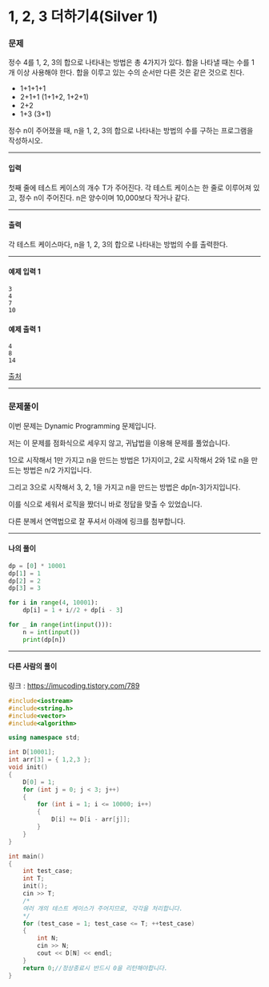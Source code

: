 # 1, 2, 3 더하기4(Silver 1)

### 문제

정수 4를 1, 2, 3의 합으로 나타내는 방법은 총 4가지가 있다. 합을 나타낼 때는 수를 1개 이상 사용해야 한다. 합을 이루고 있는 수의 순서만 다른 것은 같은 것으로 친다.

* 1+1+1+1
* 2+1+1 (1+1+2, 1+2+1)
* 2+2
* 1+3 (3+1)

정수 n이 주어졌을 때, n을 1, 2, 3의 합으로 나타내는 방법의 수를 구하는 프로그램을 작성하시오.

---

#### 입력

첫째 줄에 테스트 케이스의 개수 T가 주어진다. 각 테스트 케이스는 한 줄로 이루어져 있고, 정수 n이 주어진다. n은 양수이며 10,000보다 작거나 같다.   

---

#### 출력

각 테스트 케이스마다, n을 1, 2, 3의 합으로 나타내는 방법의 수를 출력한다.   

---

#### 예제 입력 1
~~~
3
4
7
10
~~~

#### 예제 출력 1
~~~
4
8
14
~~~

[출처](https://www.acmicpc.net/problem/15989)

---

### 문제풀이

이번 문제는 Dynamic Programming 문제입니다.   

저는 이 문제를 점화식으로 세우지 않고, 귀납법을 이용해 문제를 풀었습니다.   

1으로 시작해서 1만 가지고 n을 만드는 방법은 1가지이고, 2로 시작해서 2와 1로 n을 만드는 방법은 n/2 가지입니다.    

그리고 3으로 시작해서 3, 2, 1을 가지고 n을 만드는 방법은 dp\[n-3]가지입니다.   

이를 식으로 세워서 로직을 짰더니 바로 정답을 맞출 수 있었습니다.   

다른 분께서 연역법으로 잘 푸셔서 아래에 링크를 첨부합니다.   

---

#### 나의 풀이

~~~python
dp = [0] * 10001
dp[1] = 1
dp[2] = 2
dp[3] = 3

for i in range(4, 10001):
    dp[i] = 1 + i//2 + dp[i - 3]

for _ in range(int(input())):
    n = int(input())
    print(dp[n])
~~~

---

#### 다른 사람의 풀이

링크 : https://imucoding.tistory.com/789

~~~c++
#include<iostream>
#include<string.h>
#include<vector>
#include<algorithm>

using namespace std;

int D[10001];
int arr[3] = { 1,2,3 };
void init()
{
    D[0] = 1;
    for (int j = 0; j < 3; j++)
    {
        for (int i = 1; i <= 10000; i++)
        {
            D[i] += D[i - arr[j]];
        }
    }
}

int main()
{
    int test_case;
    int T;
    init();
    cin >> T;
    /*
    여러 개의 테스트 케이스가 주어지므로, 각각을 처리합니다.
    */
    for (test_case = 1; test_case <= T; ++test_case)
    {
        int N;
        cin >> N;
        cout << D[N] << endl;
    }
    return 0;//정상종료시 반드시 0을 리턴해야합니다.
}
~~~
